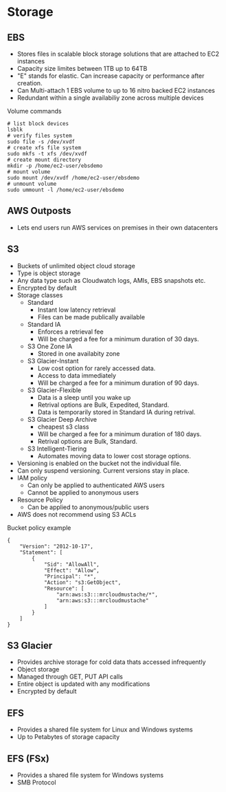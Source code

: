 # Storage

## EBS
* Stores files in scalable block storage solutions that are attached to EC2 instances
* Capacity size limites between 1TB up to 64TB
* "E" stands for elastic. Can increase capacity or performance after creation.
* Can Multi-attach 1 EBS volume to up to 16 nitro backed EC2 instances
* Redundant within a single availabiliy zone across multiple devices

Volume commands
```
# list block devices
lsblk
# verify files system
sudo file -s /dev/xvdf
# create xfs file system
sudo mkfs -t xfs /dev/xvdf
# create mount directory
mkdir -p /home/ec2-user/ebsdemo
# mount volume 
sudo mount /dev/xvdf /home/ec2-user/ebsdemo
# unmount volume
sudo ummount -l /home/ec2-user/ebsdemo
```

## AWS Outposts
* Lets end users run AWS services on premises in their own datacenters

## S3
* Buckets of unlimited object cloud storage
* Type is object storage
* Any data type such as Cloudwatch logs, AMIs, EBS snapshots etc.
* Encrypted by default
* Storage classes
  * Standard
    * Instant low latency retrieval
    * Files can be made publically available
  * Standard IA
    * Enforces a retrieval fee
    * Will be charged a fee for a minimum duration of 30 days.
  * S3 One Zone IA
    * Stored in one availabity zone
  * S3 Glacier-Instant
    * Low cost option for rarely accessed data.
    * Access to data immediately
    * Will be charged a fee for a minimum duration of 90 days.
  * S3 Glacier-Flexible
    * Data is a sleep until you wake up 
    * Retrival options are Bulk, Expedited, Standard.
    * Data is temporarily stored in Standard IA during retrival.
  * S3 Glacier Deep Archive
    * cheapest s3 class
    *   Will be charged a fee for a minimum duration of 180 days.
    *   Retrival options are Bulk, Standard.
  * S3 Intelligent-Tiering
    * Automates moving data to lower cost storage options.
* Versioning is enabled on the bucket not the individual file.
* Can only suspend versioning. Current versions stay in place.
* IAM policy
  * Can only be applied to authenticated AWS users
  * Cannot be applied to anonymous users
* Resource Policy
  * Can be applied to anonymous/public users
* AWS does not recommend using S3 ACLs

Bucket policy example
```
{
    "Version": "2012-10-17",
    "Statement": [
        {
            "Sid": "AllowAll",
            "Effect": "Allow",
            "Principal": "*",
            "Action": "s3:GetObject",
            "Resource": [
                "arn:aws:s3:::mrcloudmustache/*",
                "arn:aws:s3:::mrcloudmustache"
            ]
        }
    ]
}
```

## S3 Glacier
* Provides archive storage for cold data thats accessed infrequently
* Object storage
* Managed through GET, PUT API calls
* Entire object is updated with any modifications
* Encrypted by default

## EFS
* Provides a shared file system for Linux and Windows systems
* Up to Petabytes of storage capacity

## EFS (FSx)
* Provides a shared file system for Windows systems
* SMB Protocol





